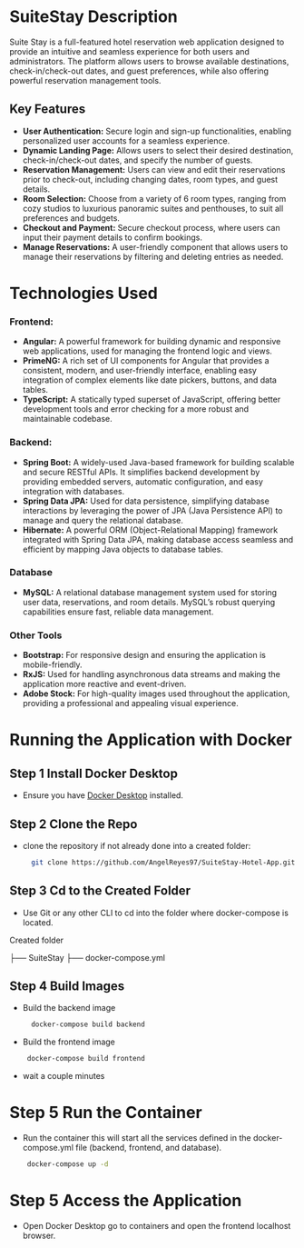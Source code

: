 # SuiteStay Description
Suite Stay is a full-featured hotel reservation web application designed to provide an intuitive and seamless experience for both users and administrators. The platform allows users to browse available destinations, check-in/check-out dates, and guest preferences, while also offering powerful reservation management tools.

## Key Features
- **User Authentication:** Secure login and sign-up functionalities, enabling personalized user accounts for a seamless experience.
- **Dynamic Landing Page:** Allows users to select their desired destination, check-in/check-out dates, and specify the number of guests.
- **Reservation Management:** Users can view and edit their reservations prior to check-out, including changing dates, room types, and guest details.
- **Room Selection:** Choose from a variety of 6 room types, ranging from cozy studios to luxurious panoramic suites and penthouses, to suit all preferences and budgets.
- **Checkout and Payment:** Secure checkout process, where users can input their payment details to confirm bookings.
- **Manage Reservations:** A user-friendly component that allows users to manage their reservations by filtering and deleting entries as needed.



# Technologies Used

### Frontend:
- **Angular:** A powerful framework for building dynamic and responsive web applications, used for managing the frontend logic and views.
- **PrimeNG:** A rich set of UI components for Angular that provides a consistent, modern, and user-friendly interface, enabling easy integration of complex elements like date pickers, buttons, and data tables.
- **TypeScript:** A statically typed superset of JavaScript, offering better development tools and error checking for a more robust and maintainable codebase.

### Backend:
- **Spring Boot:** A widely-used Java-based framework for building scalable and secure RESTful APIs. It simplifies backend development by providing embedded servers, automatic configuration, and easy integration with databases.
- **Spring Data JPA:** Used for data persistence, simplifying database interactions by leveraging the power of JPA (Java Persistence API) to manage and query the relational database.
- **Hibernate:** A powerful ORM (Object-Relational Mapping) framework integrated with Spring Data JPA, making database access seamless and efficient by mapping Java objects to database tables.

### Database
- **MySQL:** A relational database management system used for storing user data, reservations, and room details. MySQL’s robust querying capabilities ensure fast, reliable data management.

### Other Tools
- **Bootstrap:** For responsive design and ensuring the application is mobile-friendly.
- **RxJS:** Used for handling asynchronous data streams and making the application more reactive and event-driven.
- **Adobe Stock:** For high-quality images used throughout the application, providing a professional and appealing visual experience.



# Running the Application with Docker

## Step 1 Install Docker Desktop
- Ensure you have [Docker Desktop](https://www.docker.com/products/docker-desktop) installed.

## Step 2 Clone the Repo
- clone the repository if not already done into a created folder:

  ```bash
    git clone https://github.com/AngelReyes97/SuiteStay-Hotel-App.git
  ```

## Step 3 Cd to the Created Folder
- Use Git or any other CLI to cd into the folder where docker-compose is located.

Created folder

  ├── SuiteStay
  ├── docker-compose.yml

## Step 4 Build Images
- Build the backend image
  ```bash
    docker-compose build backend
  ```
- Build the frontend image
   ```bash
    docker-compose build frontend
  ```
- wait a couple minutes

# Step 5 Run the Container
- Run the container this will start all the services defined in the docker-compose.yml file (backend, frontend, and database).
   ```bash
    docker-compose up -d
  ```
# Step 5 Access the Application
- Open Docker Desktop go to containers and open the frontend localhost browser.
